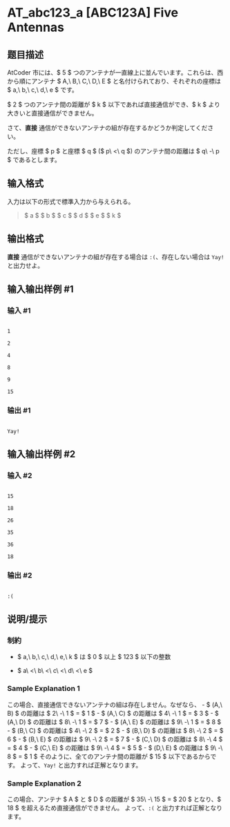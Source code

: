 # AT_abc123_a [ABC123A] Five Antennas

## 题目描述

[problemUrl]: https://atcoder.jp/contests/abc123/tasks/abc123_a

AtCoder 市には、$ 5 $ つのアンテナが一直線上に並んでいます。これらは、西から順にアンテナ $ A,\ B,\ C,\ D,\ E $ と名付けられており、それぞれの座標は $ a,\ b,\ c,\ d,\ e $ です。  
 $ 2 $ つのアンテナ間の距離が $ k $ 以下であれば直接通信ができ、$ k $ より大きいと直接通信ができません。  
 さて、**直接** 通信ができないアンテナの組が存在するかどうか判定してください。  
 ただし、座標 $ p $ と座標 $ q $ ($ p\ <\ q $) のアンテナ間の距離は $ q\ -\ p $ であるとします。

## 输入格式

入力は以下の形式で標準入力から与えられる。

> $ a $ $ b $ $ c $ $ d $ $ e $ $ k $

## 输出格式

**直接** 通信ができないアンテナの組が存在する場合は `:(`、存在しない場合は `Yay!` と出力せよ。

## 输入输出样例 #1

### 输入 #1

```
1
2
4
8
9
15
```

### 输出 #1

```
Yay!
```

## 输入输出样例 #2

### 输入 #2

```
15
18
26
35
36
18
```

### 输出 #2

```
:(
```

## 说明/提示

### 制約

- $ a,\ b,\ c,\ d,\ e,\ k $ は $ 0 $ 以上 $ 123 $ 以下の整数
- $ a\ <\ b\ <\ c\ <\ d\ <\ e $

### Sample Explanation 1

この場合、直接通信できないアンテナの組は存在しません。なぜなら、 - $ (A,\ B) $ の距離は $ 2\ -\ 1 $ = $ 1 $ - $ (A,\ C) $ の距離は $ 4\ -\ 1 $ = $ 3 $ - $ (A,\ D) $ の距離は $ 8\ -\ 1 $ = $ 7 $ - $ (A,\ E) $ の距離は $ 9\ -\ 1 $ = $ 8 $ - $ (B,\ C) $ の距離は $ 4\ -\ 2 $ = $ 2 $ - $ (B,\ D) $ の距離は $ 8\ -\ 2 $ = $ 6 $ - $ (B,\ E) $ の距離は $ 9\ -\ 2 $ = $ 7 $ - $ (C,\ D) $ の距離は $ 8\ -\ 4 $ = $ 4 $ - $ (C,\ E) $ の距離は $ 9\ -\ 4 $ = $ 5 $ - $ (D,\ E) $ の距離は $ 9\ -\ 8 $ = $ 1 $ そのように、全てのアンテナ間の距離が $ 15 $ 以下であるからです。 よって、`Yay!` と出力すれば正解となります。

### Sample Explanation 2

この場合、アンテナ $ A $ と $ D $ の距離が $ 35\ -\ 15 $ = $ 20 $ となり、$ 18 $ を超えるため直接通信ができません。 よって、`:(` と出力すれば正解となります。